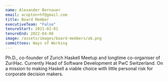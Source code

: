 ```yaml
---
name: Alexander Bernauer
email: acopton+hf@gmail.com
title: Board Member
executiveTeam: "False"
tenureStart: 2021-02-01
tenureEnd: 2022-04-08
image: /assets/images/board-members/ab.png
committees: Ways of Working
---
```

Ph.D., co-founder of Zurich Haskell Meetup and longtime co-organiser of ZuriHac. Currently Head of Software Development at PwC Switzerland. On a mission to making Haskell a viable choice with little personal risk for corporate decision makers.
